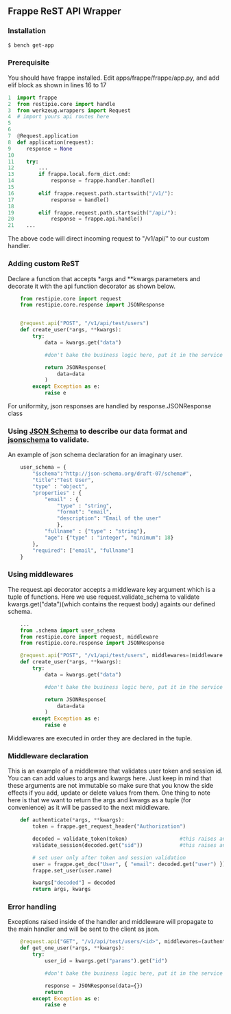 ## Frappe ReST API Wrapper


### Installation
``` sh
$ bench get-app 
```
### Prerequisite
You should have frappe installed.
Edit apps/frappe/frappe/app.py, and add elif block as shown in lines 16 to 17

``` python
1  import frappe
2  from restipie.core import handle
3  from werkzeug.wrappers import Request
4  # import yours api routes here
5
6
7  @Request.application
8  def application(request):
9     response = None
10
11    try:
12        ...
13        if frappe.local.form_dict.cmd:
14            response = frappe.handler.handle()
15
16        elif frappe.request.path.startswith("/v1/"):
17            response = handle()
18    
19        elif frappe.request.path.startswith("/api/"):
20            response = frappe.api.handle()
21    ...
```
The above code will direct incoming request to "/v1/api/" to our custom handler.

### Adding custom ReST 
Declare a function that accepts *args and **kwargs parameters and decorate it with the api function decorator as shown below.
```python
    from restipie.core import request
    from restipie.core.response import JSONResponse


    @request.api("POST", "/v1/api/test/users")
    def create_user(*args, **kwargs):
        try:
            data = kwargs.get("data")

            #don't bake the business logic here, put it in the service layer.

            return JSONResponse(
                data=data
            )
        except Exception as e:
            raise e

```
For uniformity, json responses are handled by response.JSONResponse class
### Using [JSON Schema](https://json-schema.org/specification.html) to describe our data format and [jsonschema](https://python-jsonschema.readthedocs.io/en/v3.2.0/) to validate.
An example of json schema declaration for an imaginary user.
```python
    user_schema = {
        "$schema":"http://json-schema.org/draft-07/schema#",
        "title":"Test User",
        "type" : "object",
        "properties" : {
            "email" : {
                "type" : "string",
                "format": "email",
                "description": "Email of the user"
                },
            "fullname" : {"type" : "string"},
            "age": {"type" : "integer", "minimum": 18}
        },
        "required": ["email", "fullname"]
    }
```
### Using middlewares
The request.api decorator accepts a middleware key argument which is a tuple of functions.
Here we use request.validate_schema to validate kwargs.get("data")(which contains the request body) againts our defined schema.
```python
    ...
    from .schema import user_schema
    from restipie.core import request, middleware
    from restipie.core.response import JSONResponse

    @request.api("POST", "/v1/api/test/users", middlewares=(middleware.validate_schema(user_schema)))
    def create_user(*args, **kwargs):
        try:
            data = kwargs.get("data")

            #don't bake the business logic here, put it in the service layer.

            return JSONResponse(
                data=data
            )
        except Exception as e:
            raise e
```
Middlewares are executed in order they are declared in the tuple.

### Middleware declaration
This is an example of a middleware that validates user token and session id.
You can can add values to args and kwargs here. Just keep in mind that these arguments are not immutable so make sure that you know the side effects if you add, update or delete values from them. 
One thing to note here is that we want to return the args and kwargs as a tuple (for convenience) as it will be passed to the next middleware.

```python
    def authenticate(*args, **kwargs):
        token = frappe.get_request_header("Authorization")

        decoded = validate_token(token)                 #this raises an 'Unauthorized' exception if token is invalid
        validate_session(decoded.get("sid"))            #this raises an 'Unauthorized' exception if session id is invalid

        # set user only after token and session validation
        user = frappe.get_doc("User", { "email": decoded.get("user") })
        frappe.set_user(user.name)

        kwargs["decoded"] = decoded
        return args, kwargs

```
### Error handling
Exceptions raised inside of the handler and middleware will propagate to the main handler and will be sent to the client as json.

```python
    @request.api("GET", "/v1/api/test/users/<id>", middlewares=(authenticate))
    def get_one_user(*args, **kwargs):
        try:
            user_id = kwargs.get("params").get("id")

            #don't bake the business logic here, put it in the service layer.

            response = JSONResponse(data={})
            return 
        except Exception as e:
            raise e
```

